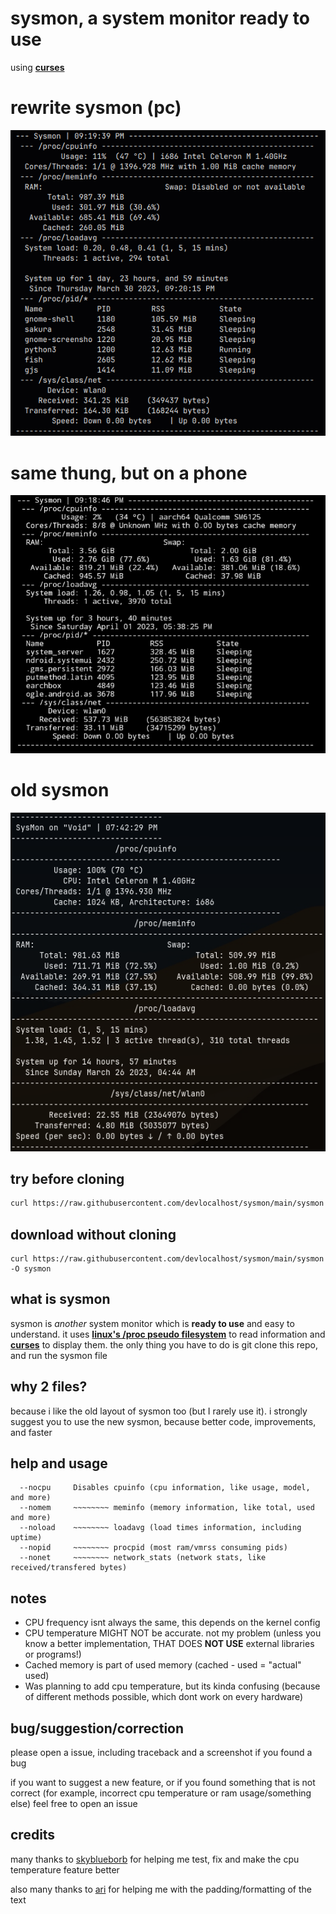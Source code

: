 # sysmon, a system monitor ready to use

using [**curses**](https://docs.python.org/3/howto/curses.html)

# rewrite sysmon (pc)
![current sysmon pc screenshot](screens/sysmon-pc.png)
# same thung, but on a phone
![current sysmon phone screenshot](screens/sysmon-phone.png)

# old sysmon
![old sysmon screenshot](screens/sysmon-old.png)

## try before cloning
```sh
curl https://raw.githubusercontent.com/devlocalhost/sysmon/main/sysmon | python
```

## download without cloning
```
curl https://raw.githubusercontent.com/devlocalhost/sysmon/main/sysmon -O sysmon
```

## what is sysmon
sysmon is *another* system monitor which is **ready to use** and easy to understand. it uses [**linux's /proc pseudo filesystem**](https://www.kernel.org/doc/html/latest/filesystems/proc.html) to read information and [**curses**](https://docs.python.org/3/howto/curses.html) to display them. the only thing you have to do is git clone this repo, and run the sysmon file

## why 2 files?
because i like the old layout of sysmon too (but I rarely use it). i strongly suggest you to use the new sysmon, because better code, improvements, and faster

## help and usage
```
  --nocpu     Disables cpuinfo (cpu information, like usage, model, and more)
  --nomem     ~~~~~~~~ meminfo (memory information, like total, used and more)
  --noload    ~~~~~~~~ loadavg (load times information, including uptime)
  --nopid     ~~~~~~~~ procpid (most ram/vmrss consuming pids)
  --nonet     ~~~~~~~~ network_stats (network stats, like received/transfered bytes)
```
## notes
  - CPU frequency isnt always the same, this depends on the kernel config
  - CPU temperature MIGHT NOT be accurate. not my problem (unless you know a better implementation, THAT DOES **NOT USE** external libraries or programs!)
  - Cached memory is part of used memory (cached - used = "actual" used)
  - Was planning to add cpu temperature, but its kinda confusing (because
   of different methods possible, which dont work on every hardware)

## bug/suggestion/correction
please open a issue, including traceback and a screenshot if you found a bug

if you want to suggest a new feature, or if you found something that is not correct (for example, incorrect cpu temperature or ram usage/something else) feel free to open an issue

## credits
many thanks to [skyblueborb](https://github.com/skyblueborb) for helping me test, fix and make the cpu temperature feature better

also many thanks to [ari](https://ari-web.xyz/gh) for helping me with the padding/formatting of the text
